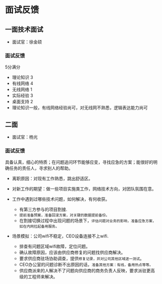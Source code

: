 # 面试反馈 

## 一面技术面试

* 面试官：徐金硕

### 面试反馈

5分满分

* 理论知识 3
* 有线网络 4
* 无线网络 1
* 实际经验 3
* 桌面支持 2
* 理论知识一般，有线网络经验尚可，对无线网不熟悉，逻辑表达能力尚可

## 二面

* 面试官：杨光

### 面试反馈

具备认真，细心的特质；在问题追问环节能够应变，寻找应急的方案；能很好的明确任务的责任人，寻求别人的帮助。

* 离职原因：对现有工作熟悉，跳出舒适区。
* 对新工作的期望：做一些项目实施类工作，网络技术方向，对团队氛围在意。

* 工作中遇到过哪些技术问题，如何解决，有何收获。
  * 有第三方参与的项目割接.
  * `提前准备预案，准备回滚方案，对关键的数据提前备份。`
  * 在割接切换过程中出现问题的场景下，`评估问题对业务的影响，准备应急方案，如在内网拉起备用服务。`

* 场景模拟：公司wifi不稳定，CEO设备连接不上wifi.
  * 排查有问题区域wifi故障，定位问题。
  * 确认故障原因，应该由供应商修复的问题找供应商解决。
  * 要求供应商驻场协助调查，提供`修复记录，并对公司其他区域逐一测试`。
  * CEO办公室的问题诊断不出原因的话，`准备其他方案：有线，备用热点等等。`
  * 供应商派来的人解决不了问题向供应商的商务负责人反映，要求派驻更高级的工程师来解决。

